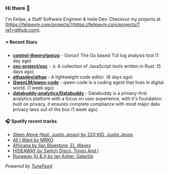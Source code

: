 ### Hi there 👋

I'm Felipe, a Staff Software Engineer & Indie Dev. Checkout my projects at [https://felipevm.com/projects/](https://felipevm.com/projects/?ref=github.com).

#### ⭐ Recent Stars
- **[control-theory/gonzo](https://github.com/control-theory/gonzo)** - Gonzo! The Go based TUI log analysis tool (1 day ago)
- **[oxc-project/oxc](https://github.com/oxc-project/oxc)** - ⚓ A collection of JavaScript tools written in Rust. (5 days ago)
- **[athasdev/athas](https://github.com/athasdev/athas)** - A lightweight code editor. (6 days ago)
- **[QwenLM/qwen-code](https://github.com/QwenLM/qwen-code)** - qwen-code is a coding agent that lives in digital world. (1 week ago)
- **[databuddy-analytics/Databuddy](https://github.com/databuddy-analytics/Databuddy)** - Databuddy is a privacy-first analytics platform with a focus on user experience, with it&#39;s foundation built on privacy, it ensures complete compliance with most major data privacy laws out of the box (1 week ago)

#### 🎧 Spotify recent tracks
- [Sleep Alone (feat. Justin Jesso) by 220 KID, Justin Jesso](https://open.spotify.com/track/1BERBcU107hAf2keGtZDCr)
- [All I Want by MRKO](https://open.spotify.com/track/3Pgy2n4jrqaZF6pZmSKJec)
- [Africana by Ilan Bluestone, EL Waves](https://open.spotify.com/track/7AXzRcklcQGWFT2x3OOCX9)
- [HIDEAWAY by Switch Disco, Tones And I](https://open.spotify.com/track/3Cju4hxTTHvFkb7OcLIk3f)
- [Runaway (U &amp; I) by Ian Asher, Galantis](https://open.spotify.com/track/4Nh7Umpl8YPFPcggcby6JW)

_Powered by [TuneFeed](https://tunefeed.app?ref=github.com)_
